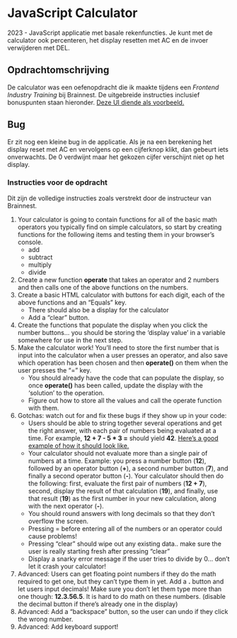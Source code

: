 # JavaScript Calculator
2023 - JavaScript applicatie met basale rekenfuncties. Je kunt met de calculator ook percenteren, het display resetten met AC en de invoer verwijderen met DEL.

## Opdrachtomschrijving
De calculator was een oefenopdracht die ik maakte tijdens een *Frontend Industry Training* bij Brainnest. De uitgebreide instructies inclusief bonuspunten staan hieronder. [Deze UI diende als voorbeeld.](https://mrbuddh4.github.io/calculator/)

## Bug
Er zit nog een kleine bug in de applicatie. Als je na een berekening het display reset met AC en vervolgens op een cijferknop klikt, dan gebeurt iets onverwachts. De 0 verdwijnt maar het gekozen cijfer verschijnt niet op het display.

### Instructies voor de opdracht
Dit zijn de volledige instructies zoals verstrekt door de instructeur van Brainnest.

1. Your calculator is going to contain functions for all of the basic math operators you typically
find on simple calculators, so start by creating functions for the following items and testing them in your browser’s console.
    - add
    - subtract
    - multiply
    - divide
2. Create a new function **operate** that takes an operator and 2 numbers and then calls one of the above functions on the numbers.
3. Create a basic HTML calculator with buttons for each digit, each of the above functions and an “Equals” key.
    - There should also be a display for the calculator
    - Add a “clear” button.
4. Create the functions that populate the display when you click the number buttons... you should be storing the ‘display value’ in a variable somewhere for use in the next step.
5. Make the calculator work! You’ll need to store the first number that is input into the calculator when a user presses an operator, and also save which operation has been chosen and then **operate()** on them when the user presses the “=” key.
    - You should already have the code that can populate the display, so once **operate()** has been called, update the display with the ‘solution’ to the operation.
    - Figure out how to store all the values and call the operate function with them.
6. Gotchas: watch out for and fix these bugs if they show up in your code:
    - Users should be able to string together several operations and get the right answer, with each pair of numbers being evaluated at a time. For example, **12 + 7 - 5 * 3 =** should yield **42**. [Here’s a good example of how it should look like.](https://mrbuddh4.github.io/calculator/)
    - Your calculator should not evaluate more than a single pair of numbers at a time. Example: you press a number button (**12**), followed by an operator button (**+**), a second number button (**7**), and finally a second operator button (**-**). Your calculator should then do the following: first, evaluate the first pair of numbers (**12 + 7**), second, display the result of that calculation (**19**), and finally, use that result (**19**) as the first number in your new calculation, along with the next operator (**-**).
    - You should round answers with long decimals so that they don’t overflow the screen.
    - Pressing = before entering all of the numbers or an operator could cause problems!
    - Pressing “clear” should wipe out any existing data.. make sure the user is really starting fresh after pressing “clear”
    - Display a snarky error message if the user tries to divide by 0... don’t let it crash your calculator!
7. Advanced: Users can get floating point numbers if they do the math required to get one, but
they can’t type them in yet. Add a **.** button and let users input decimals! Make sure you don’t let them type more than one though: **12.3.56.5**. It is hard to do math on these numbers. (disable the decimal button if there’s already one in the display)
8. Advanced: Add a “backspace” button, so the user can undo if they click the wrong number.
9. Advanced: Add keyboard support!
